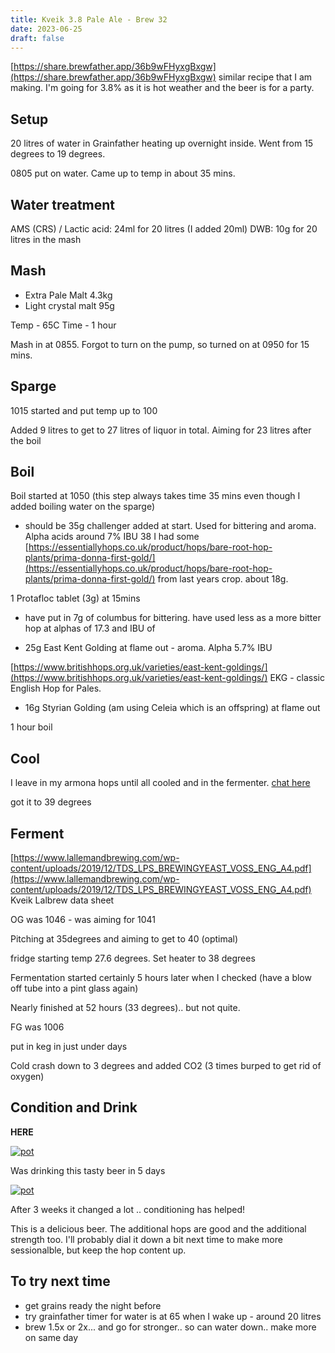 ```yaml
---
title: Kveik 3.8 Pale Ale - Brew 32
date: 2023-06-25
draft: false 
---
```


<!-- [https://www.brewersfriend.com/homebrew/recipe/view/1289160/kingston-jpa](https://www.brewersfriend.com/homebrew/recipe/view/1289160/kingston-jpa)  -->
<!-- [![pot](/images/2022-10-08/6.jpg "treatment")](/images/2022-10-08/6.jpg) -->

[https://share.brewfather.app/36b9wFHyxgBxgw](https://share.brewfather.app/36b9wFHyxgBxgw) similar recipe that I am making. I'm going for 3.8% as it is hot weather and the beer is for a party.

## Setup

20 litres of water in Grainfather heating up overnight inside. Went from 15 degrees to 19 degrees.

0805 put on water. Came up to temp in about 35 mins.

## Water treatment
AMS (CRS) / Lactic acid: 24ml for 20 litres (I added 20ml)
DWB: 10g for 20 litres in the mash 

## Mash

- Extra Pale Malt 4.3kg
- Light crystal malt 95g

Temp - 65C 
Time - 1 hour 

Mash in at 0855. Forgot to turn on the pump, so turned on at 0950 for 15 mins.

## Sparge

1015 started and put temp up to 100

Added 9 litres to get to 27 litres of liquor in total. Aiming for 23 litres after the boil

## Boil

<!-- [![pot](/images/2023-05-09/3.jpg "treatment")](/images/2023-05-09/3.jpg) -->

Boil started at 1050 (this step always takes time 35 mins even though I added boiling water on the sparge)


<!-- {{< figure src="/images/2023-05-09/3.jpg" alt="dwarf" width="500px" >}} -->

- should be 35g challenger added at start.  Used for bittering and aroma. Alpha acids around 7% IBU 38 
I had some [https://essentiallyhops.co.uk/product/hops/bare-root-hop-plants/prima-donna-first-gold/](https://essentiallyhops.co.uk/product/hops/bare-root-hop-plants/prima-donna-first-gold/) from last years crop. about 18g. 

1 Protafloc tablet (3g) at 15mins

- have put in 7g of columbus for bittering. have used less as a more bitter hop at alphas of 17.3 and IBU of 

- 25g East Kent Golding at flame out - aroma. Alpha 5.7% IBU

[https://www.britishhops.org.uk/varieties/east-kent-goldings/](https://www.britishhops.org.uk/varieties/east-kent-goldings/) EKG - classic English Hop for Pales.

- 16g Styrian Golding (am using Celeia which is an offspring) at flame out

1 hour boil


## Cool

I leave in my armona hops until all cooled and in the fermenter. [chat here](https://www.homebrewtalk.com/threads/question-on-adding-hops-at-end-of-boil.481514/)

got it to 39 degrees


## Ferment 

[https://www.lallemandbrewing.com/wp-content/uploads/2019/12/TDS_LPS_BREWINGYEAST_VOSS_ENG_A4.pdf](https://www.lallemandbrewing.com/wp-content/uploads/2019/12/TDS_LPS_BREWINGYEAST_VOSS_ENG_A4.pdf) Kveik Lalbrew data sheet

OG was 1046 - was aiming for 1041

Pitching at 35degrees and aiming to get to 40 (optimal)

fridge starting temp 27.6 degrees. Set heater to 38 degrees

Fermentation started certainly 5 hours later when I checked (have a blow off tube into a pint glass again)

Nearly finished at 52 hours (33 degrees).. but not quite.

FG was 1006

put in keg in just under days

Cold crash down to 3 degrees and added CO2 (3 times burped to get rid of oxygen)


## Condition and Drink

**HERE**

[![pot](/images/2023-06-06/2.jpg "treatment")](/images/2023-06-06/2.jpg)

Was drinking this tasty beer in 5 days

[![pot](/images/2023-06-06/3.jpg "treatment")](/images/2023-06-06/3.jpg)

After 3 weeks it changed a lot .. conditioning has helped!

This is a delicious beer. The additional hops are good and the additional strength too. I'll probably dial it down a bit next time to make more sessionalble, but keep the hop content up.



## To try next time

- get grains ready the night before
- try grainfather timer for water is at 65 when I wake up - around 20 litres
- brew 1.5x or 2x... and go for stronger.. so can water down.. make more on same day